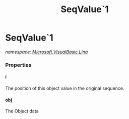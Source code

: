﻿---
title: SeqValue`1
---

# SeqValue`1
_namespace: [Microsoft.VisualBasic.Linq](N-Microsoft.VisualBasic.Linq.html)_






### Properties

#### i
The position of this object value in the original sequence.
#### obj
The Object data
